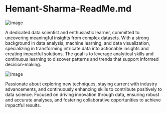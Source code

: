 # Hemant-Sharma-ReadMe.md

![image](https://github.com/user-attachments/assets/72f141d2-e086-4685-86dc-47efa3c38249)

A dedicated data scientist and enthusiastic learner, committed to uncovering meaningful insights from complex datasets. With a strong background in data analysis, machine learning, and data visualization, specializing in transforming intricate data into actionable insights and creating impactful solutions. The goal is to leverage analytical skills and continuous learning to discover patterns and trends that support informed decision-making. 

![image](https://github.com/user-attachments/assets/45941aab-11df-40cb-9f25-a1dfcf433b30)


Passionate about exploring new techniques, staying current with industry advancements, and continuously enhancing skills to contribute positively to data science. Focused on driving innovation through data, ensuring robust and accurate analyses, and fostering collaborative opportunities to achieve impactful results.

